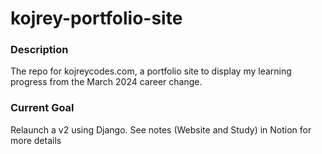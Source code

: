 # kojrey-portfolio-site

### Description
The repo for kojreycodes.com, a portfolio site to display my learning progress from the March 2024 career change.

### Current Goal
Relaunch a v2 using Django. See notes (Website and Study) in Notion for more details